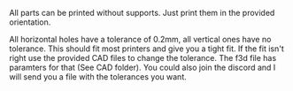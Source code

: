 All parts can be printed without supports. Just print them in the provided orientation.

All horizontal holes have a tolerance of 0.2mm, all vertical ones have no tolerance. This should fit most printers and give you a tight fit. If the fit isn't right use the provided CAD files to change the tolerance. The f3d file has paramters for that (See CAD folder). You could also join the discord and I will send you a file with the tolerances you want. 
